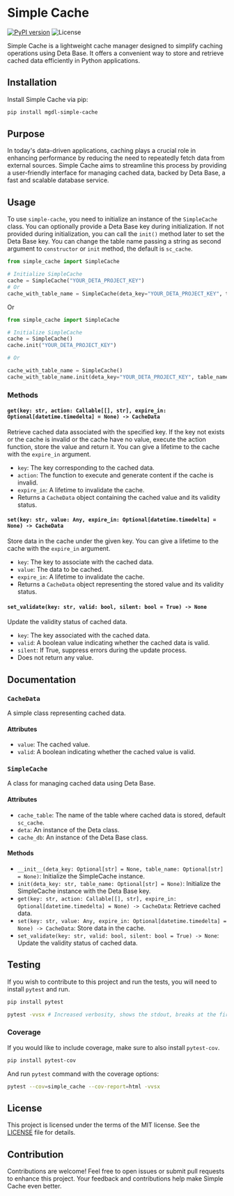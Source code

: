 # Simple Cache

[![PyPI version](https://badge.fury.io/py/mgdl-simple-cache.svg)](https://badge.fury.io/py/mgdl-simple-cache)
![License](https://img.shields.io/badge/license-MIT-blue)

Simple Cache is a lightweight cache manager designed to simplify caching operations using Deta Base. It offers a convenient way to store and retrieve cached data efficiently in Python applications.

## Installation

Install Simple Cache via pip:

```bash
pip install mgdl-simple-cache
```

## Purpose

In today's data-driven applications, caching plays a crucial role in enhancing performance by reducing the need to repeatedly fetch data from external sources. Simple Cache aims to streamline this process by providing a user-friendly interface for managing cached data, backed by Deta Base, a fast and scalable database service.

## Usage

To use `simple-cache`, you need to initialize an instance of the `SimpleCache` class. You can optionally provide a Deta Base key during initialization. If not provided during initialization, you can call the `init()` method later to set the Deta Base key. You can change the table name passing a string as second argument to `constructor` or `init` method, the default is `sc_cache`.

```python
from simple_cache import SimpleCache

# Initialize SimpleCache
cache = SimpleCache("YOUR_DETA_PROJECT_KEY")
# Or
cache_with_table_name = SimpleCache(deta_key="YOUR_DETA_PROJECT_KEY", table_name="a_new_table_name")
```

Or

```python
from simple_cache import SimpleCache

# Initialize SimpleCache
cache = SimpleCache()
cache.init("YOUR_DETA_PROJECT_KEY")

# Or

cache_with_table_name = SimpleCache()
cache_with_table_name.init(deta_key="YOUR_DETA_PROJECT_KEY", table_name="a_new_table_name")
```

### Methods

#### `get(key: str, action: Callable[[], str], expire_in: Optional[datetime.timedelta] = None) -> CacheData`

Retrieve cached data associated with the specified key. If the key not exists or the cache is invalid or the cache have no value, execute the action function, store the value and return it. You can give a lifetime to the cache with the `expire_in` argument.

-   `key`: The key corresponding to the cached data.
-   `action`: The function to execute and generate content if the cache is invalid.
-   `expire_in`: A lifetime to invalidate the cache.
-   Returns a `CacheData` object containing the cached value and its validity status.

#### `set(key: str, value: Any, expire_in: Optional[datetime.timedelta] = None) -> CacheData`

Store data in the cache under the given key. You can give a lifetime to the cache with the `expire_in` argument.

-   `key`: The key to associate with the cached data.
-   `value`: The data to be cached.
-   `expire_in`: A lifetime to invalidate the cache.
-   Returns a `CacheData` object representing the stored value and its validity status.

#### `set_validate(key: str, valid: bool, silent: bool = True) -> None`

Update the validity status of cached data.

-   `key`: The key associated with the cached data.
-   `valid`: A boolean value indicating whether the cached data is valid.
-   `silent`: If True, suppress errors during the update process.
-   Does not return any value.

## Documentation

### `CacheData`

A simple class representing cached data.

#### Attributes

-   `value`: The cached value.
-   `valid`: A boolean indicating whether the cached value is valid.

### `SimpleCache`

A class for managing cached data using Deta Base.

#### Attributes

-   `cache_table`: The name of the table where cached data is stored, default `sc_cache`.
-   `deta`: An instance of the Deta class.
-   `cache_db`: An instance of the Deta Base class.

#### Methods

-   `__init__(deta_key: Optional[str] = None, table_name: Optional[str] = None)`: Initialize the SimpleCache instance.
-   `init(deta_key: str, table_name: Optional[str] = None)`: Initialize the SimpleCache instance with the Deta Base key.
-   `get(key: str, action: Callable[[], str], expire_in: Optional[datetime.timedelta] = None) -> CacheData`: Retrieve cached data.
-   `set(key: str, value: Any, expire_in: Optional[datetime.timedelta] = None) -> CacheData`: Store data in the cache.
-   `set_validate(key: str, valid: bool, silent: bool = True) -> None`: Update the validity status of cached data.

## Testing

If you wish to contribute to this project and run the tests, you will need to install `pytest` and run.

```bash
pip install pytest
```

```bash
pytest -vvsx # Increased verbosity, shows the stdout, breaks at the first failure
```

### Coverage

If you would like to include coverage, make sure to also install `pytest-cov`.

```bash
pip install pytest-cov
```

And run `pytest` command with the coverage options:

```bash
pytest --cov=simple_cache --cov-report=html -vvsx
```

## License

This project is licensed under the terms of the MIT license. See the [LICENSE](./LICENSE) file for details.

## Contribution

Contributions are welcome! Feel free to open issues or submit pull requests to enhance this project. Your feedback and contributions help make Simple Cache even better.
